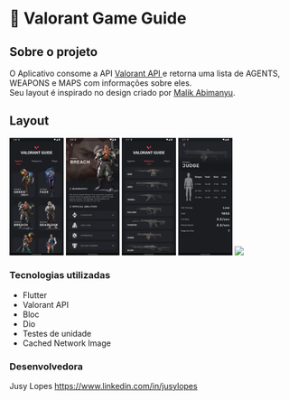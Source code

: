 # 🔫 Valorant Game Guide
## Sobre o projeto

O Aplicativo consome a API [Valorant API
](https://valorant-api.com) e retorna uma lista de AGENTS, WEAPONS e MAPS com informações sobre eles.
<br>Seu layout é inspirado no design criado por [Malik Abimanyu](https://dribbble.com/shots/14073476-Valorant-Agents).</br>


## Layout 
<p>
  <img src="screenshots/Screenshot_1.png" width="19%">
<img src="screenshots/Screenshot_2.png" width="19%">
<img src="screenshots/Screenshot_3.png" width="19%">
<img src="screenshots/Screenshot_4.png" width="19%">
<img src="screenshots/valorant_app.gif" width="19%">
</p>


### Tecnologias utilizadas

* Flutter
* Valorant API
* Bloc
* Dio
* Testes de unidade
* Cached Network Image


### Desenvolvedora

Jusy Lopes
https://www.linkedin.com/in/jusylopes
